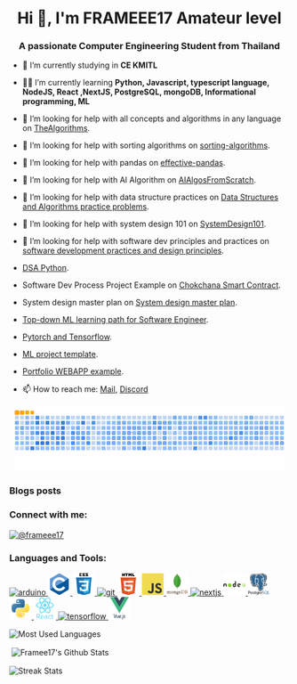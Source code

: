 <h1 align="center">Hi 👋, I'm FRAMEEE17 Amateur level</h1>
<h3 align="center">A passionate Computer Engineering Student from Thailand</h3>

- 🔭 I’m currently studying in **CE KMITL**

- 👨‍💻 I’m currently learning **Python, Javascript, typescript language, NodeJS, React ,NextJS, PostgreSQL, mongoDB, Informational programming, ML**

- 🤝 I’m looking for help with all concepts and algorithms in any language on [TheAlgorithms](https://github.com/TheAlgorithms).

- 🤝 I’m looking for help with sorting algorithms on [sorting-algorithms](https://github.com/Matrix278/algorithms).
  
- 🤝 I’m looking for help with pandas on [effective-pandas](https://github.com/TomAugspurger/effective-pandas/blob/master/modern_1_intro.ipynb).

- 🤝 I’m looking for help with AI Algorithm on [AIAlgosFromScratch](https://github.com/adityajn105/Al-Algos-from-Scratch).

- 🤝 I’m looking for help with data structure practices on [Data Structures and Algorithms practice problems](https://github.com/bollwarm/DataStructuresAlgorithms).

- 🤝 I’m looking for help with system design 101 on [SystemDesign101](https://github.com/ByteByteGoHq/system-design-101).

- 🤝 I’m looking for help with software dev principles and practices on [software development practices and design principles](https://github.com/joebew42/study-path).

- [DSA Python](https://github.com/neeru1207/DS-and-Algos-Python3).

- Software Dev Process Project Example on [Chokchana Smart Contract](https://github.com/nonkung51/chokchana-contracts).

- System design master plan on [System design master plan](https://github.com/mohsenshafiei/system-design-master-plan).

- [Top-down ML learning path for Software Engineer](https://github.com/ZuzooVn/machine-learning-for-software-engineers).

- [Pytorch and Tensorflow](https://github.com/aladdinpersson/Machine-Learning-Collection).

- [ML project template](https://github.com/thanhhau097/ml_project_template).

- [Portfolio WEBAPP example](https://abhinav-bohra.github.io/experience.html).

- 📫 How to reach me: [Mail](mailto:frame.sk140@gmail.com), [Discord](5101)
  
<p align="center">
  <img src="https://github.com/Matrix278/Matrix278/raw/output/ocean.gif" alt="snake">
</p>

### Blogs posts
<!-- BLOG-POST-LIST:START -->
<!-- BLOG-POST-LIST:END -->

<h3 align="left">Connect with me:</h3>
<p align="left">
<a href="https://medium.com/@frameee17" target="blank"><img align="center" src="https://raw.githubusercontent.com/rahuldkjain/github-profile-readme-generator/master/src/images/icons/Social/medium.svg" alt="@frameee17" height="30" width="40" /></a>
</p>

<h3 align="left">Languages and Tools:</h3>
<p align="left"> <a href="https://www.arduino.cc/" target="_blank" rel="noreferrer"> <img src="https://cdn.worldvectorlogo.com/logos/arduino-1.svg" alt="arduino" width="40" height="40"/> </a> <a href="https://www.cprogramming.com/" target="_blank" rel="noreferrer"> <img src="https://raw.githubusercontent.com/devicons/devicon/master/icons/c/c-original.svg" alt="c" width="40" height="40"/> </a> <a href="https://www.w3schools.com/css/" target="_blank" rel="noreferrer"> <img src="https://raw.githubusercontent.com/devicons/devicon/master/icons/css3/css3-original-wordmark.svg" alt="css3" width="40" height="40"/> </a> <a href="https://git-scm.com/" target="_blank" rel="noreferrer"> <img src="https://www.vectorlogo.zone/logos/git-scm/git-scm-icon.svg" alt="git" width="40" height="40"/> </a> <a href="https://www.w3.org/html/" target="_blank" rel="noreferrer"> <img src="https://raw.githubusercontent.com/devicons/devicon/master/icons/html5/html5-original-wordmark.svg" alt="html5" width="40" height="40"/> </a> <a href="https://developer.mozilla.org/en-US/docs/Web/JavaScript" target="_blank" rel="noreferrer"> <img src="https://raw.githubusercontent.com/devicons/devicon/master/icons/javascript/javascript-original.svg" alt="javascript" width="40" height="40"/> </a> <a href="https://www.mongodb.com/" target="_blank" rel="noreferrer"> <img src="https://raw.githubusercontent.com/devicons/devicon/master/icons/mongodb/mongodb-original-wordmark.svg" alt="mongodb" width="40" height="40"/> </a> <a href="https://nextjs.org/" target="_blank" rel="noreferrer"> <img src="https://cdn.worldvectorlogo.com/logos/nextjs-2.svg" alt="nextjs" width="40" height="40"/> </a> <a href="https://nodejs.org" target="_blank" rel="noreferrer"> <img src="https://raw.githubusercontent.com/devicons/devicon/master/icons/nodejs/nodejs-original-wordmark.svg" alt="nodejs" width="40" height="40"/> </a> <a href="https://www.postgresql.org" target="_blank" rel="noreferrer"> <img src="https://raw.githubusercontent.com/devicons/devicon/master/icons/postgresql/postgresql-original-wordmark.svg" alt="postgresql" width="40" height="40"/> </a> <a href="https://www.python.org" target="_blank" rel="noreferrer"> <img src="https://raw.githubusercontent.com/devicons/devicon/master/icons/python/python-original.svg" alt="python" width="40" height="40"/> </a> <a href="https://reactjs.org/" target="_blank" rel="noreferrer"> <img src="https://raw.githubusercontent.com/devicons/devicon/master/icons/react/react-original-wordmark.svg" alt="react" width="40" height="40"/> </a> <a href="https://www.tensorflow.org" target="_blank" rel="noreferrer"> <img src="https://www.vectorlogo.zone/logos/tensorflow/tensorflow-icon.svg" alt="tensorflow" width="40" height="40"/> </a> <a href="https://vuejs.org/" target="_blank" rel="noreferrer"> <img src="https://raw.githubusercontent.com/devicons/devicon/master/icons/vuejs/vuejs-original-wordmark.svg" alt="vuejs" width="40" height="40"/> </a> </p>

<p><img align="center" src="https://github-readme-stats.vercel.app/api/top-langs?username=frameee17&theme=dark&show_icons=true&locale=en&layout=compact" alt="Most Used Languages" /></p>

<p>&nbsp;<img align="center" src="https://github-readme-stats.vercel.app/api?username=frameee17&theme=radical&show_icons=true&locale=en" alt="Framee17's Github Stats" /></p>

<p><img align="center" src="https://github-readme-streak-stats.herokuapp.com/?user=frameee17&theme=dark" alt="Streak Stats" /></p>
